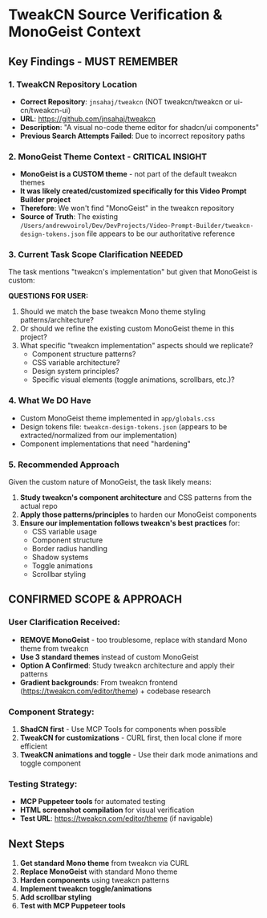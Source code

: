 # TweakCN Source Verification & MonoGeist Context

## Key Findings - MUST REMEMBER

### 1. TweakCN Repository Location
- **Correct Repository**: `jnsahaj/tweakcn` (NOT tweakcn/tweakcn or ui-cn/tweakcn-ui)
- **URL**: https://github.com/jnsahaj/tweakcn
- **Description**: "A visual no-code theme editor for shadcn/ui components"
- **Previous Search Attempts Failed**: Due to incorrect repository paths

### 2. MonoGeist Theme Context - CRITICAL INSIGHT
- **MonoGeist is a CUSTOM theme** - not part of the default tweakcn themes
- **It was likely created/customized specifically for this Video Prompt Builder project**
- **Therefore**: We won't find "MonoGeist" in the tweakcn repository
- **Source of Truth**: The existing `/Users/andrewvoirol/Dev/DevProjects/Video-Prompt-Builder/tweakcn-design-tokens.json` file appears to be our authoritative reference

### 3. Current Task Scope Clarification NEEDED
The task mentions "tweakcn's implementation" but given that MonoGeist is custom:

**QUESTIONS FOR USER:**
1. Should we match the base tweakcn Mono theme styling patterns/architecture?
2. Or should we refine the existing custom MonoGeist theme in this project?
3. What specific "tweakcn implementation" aspects should we replicate?
   - Component structure patterns?
   - CSS variable architecture?
   - Design system principles?
   - Specific visual elements (toggle animations, scrollbars, etc.)?

### 4. What We DO Have
- Custom MonoGeist theme implemented in `app/globals.css`
- Design tokens file: `tweakcn-design-tokens.json` (appears to be extracted/normalized from our implementation)
- Component implementations that need "hardening"

### 5. Recommended Approach
Given the custom nature of MonoGeist, the task likely means:
1. **Study tweakcn's component architecture** and CSS patterns from the actual repo
2. **Apply those patterns/principles** to harden our MonoGeist components
3. **Ensure our implementation follows tweakcn's best practices** for:
   - CSS variable usage
   - Component structure
   - Border radius handling
   - Shadow systems
   - Toggle animations
   - Scrollbar styling

## CONFIRMED SCOPE & APPROACH

### User Clarification Received:
- **REMOVE MonoGeist** - too troublesome, replace with standard Mono theme from tweakcn
- **Use 3 standard themes** instead of custom MonoGeist
- **Option A Confirmed**: Study tweakcn architecture and apply their patterns
- **Gradient backgrounds**: From tweakcn frontend (https://tweakcn.com/editor/theme) + codebase research

### Component Strategy:
1. **ShadCN first** - Use MCP Tools for components when possible
2. **TweakCN for customizations** - CURL first, then local clone if more efficient
3. **TweakCN animations and toggle** - Use their dark mode animations and toggle component

### Testing Strategy:
- **MCP Puppeteer tools** for automated testing
- **HTML screenshot compilation** for visual verification
- **Test URL**: https://tweakcn.com/editor/theme (if navigable)

## Next Steps
1. **Get standard Mono theme** from tweakcn via CURL
2. **Replace MonoGeist** with standard Mono theme
3. **Harden components** using tweakcn patterns
4. **Implement tweakcn toggle/animations**
5. **Add scrollbar styling**
6. **Test with MCP Puppeteer tools**
